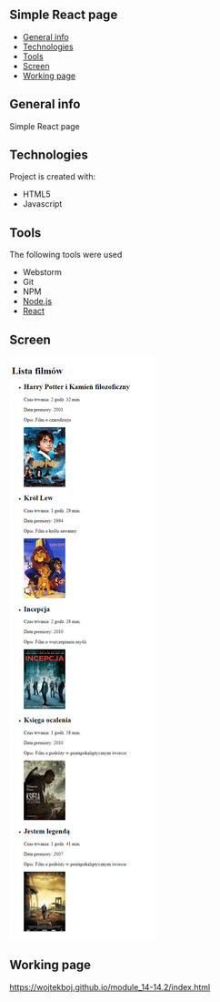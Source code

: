 ## Simple React page
* [General info](#general-info)
* [Technologies](#technologies)
* [Tools](#tools)
* [Screen](#screen)
* [Working page](#working-page)

## General info
Simple React page

## Technologies
Project is created with:
* HTML5
* Javascript

## Tools
The following tools were used
* Webstorm
* Git
* NPM
* <a href="https://nodejs.org/en/">Node.js</a>
* <a href="https://reactjs.org/">React</a>

## Screen 
![Screen](https://github.com/wojtekboj/module_14-14.2/blob/master/images/screencapture.png)

## Working page
https://wojtekboj.github.io/module_14-14.2/index.html